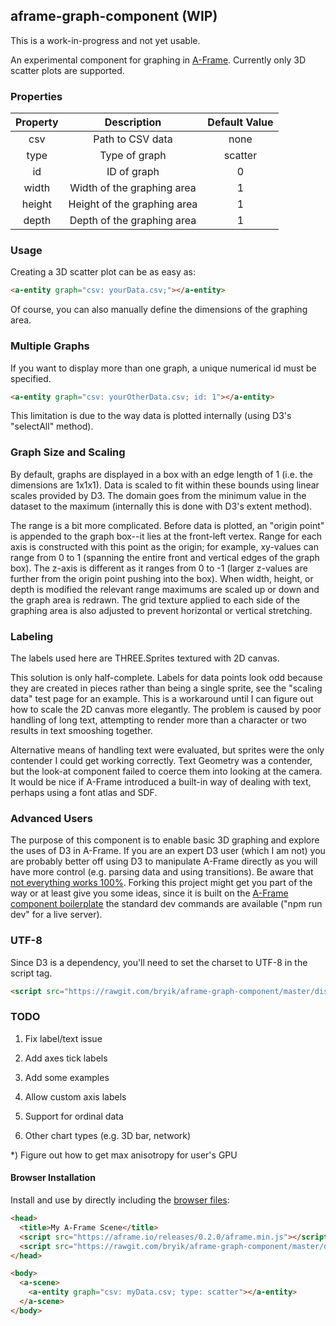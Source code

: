 ## aframe-graph-component (WIP)

This is a work-in-progress and not yet usable.

An experimental component for graphing in [A-Frame](https://aframe.io). Currently only 3D scatter plots are supported.

### Properties

| Property |         Description         | Default Value |
|:--------:|:---------------------------:|:-------------:|
|    csv   |       Path to CSV data      |      none     |
|   type   |        Type of graph        |    scatter    |
|    id    |         ID of graph         |       0       |
|   width  |  Width of the graphing area |       1       |
|  height  | Height of the graphing area |       1       |
|   depth  |  Depth of the graphing area |       1       |

### Usage

Creating a 3D scatter plot can be as easy as:

```html
<a-entity graph="csv: yourData.csv;"></a-entity>
```

Of course, you can also manually define the dimensions of the graphing area.

### Multiple Graphs

If you want to display more than one graph, a unique numerical id must be specified.

```html
<a-entity graph="csv: yourOtherData.csv; id: 1"></a-entity>
```

This limitation is due to the way data is plotted internally (using D3's "selectAll" method).

### Graph Size and Scaling

By default, graphs are displayed in a box with an edge length of 1 (i.e. the dimensions are 1x1x1). Data is scaled to fit within these bounds using linear scales provided by D3. The domain goes from the minimum value in the dataset to the maximum (internally this is done with D3's extent method).

The range is a bit more complicated. Before data is plotted, an "origin point" is appended to the graph box--it lies at the front-left vertex. Range for each axis is constructed with this point as the origin; for example, xy-values can range from 0 to 1 (spanning the entire front and vertical edges of the graph box). The z-axis is different as it ranges from 0 to -1 (larger z-values are further from the origin point pushing into the box). When width, height, or depth is modified the relevant range maximums are scaled up or down and the graph area is redrawn. The grid texture applied to each side of the graphing area is also adjusted to prevent horizontal or vertical stretching.

### Labeling

The labels used here are THREE.Sprites textured with 2D canvas.

This solution is only half-complete. Labels for data points look odd because they are created in pieces rather than being a single sprite, see the "scaling data" test page for an example. This is a workaround until I can figure out how to scale the 2D canvas more elegantly. The problem is caused by poor handling of long text, attempting to render more than a character or two results in text smooshing together.

Alternative means of handling text were evaluated, but sprites were the only contender I could get working correctly. Text Geometry was a contender, but the look-at component failed to coerce them into looking at the camera. It would be nice if A-Frame introduced a built-in way of dealing with text, perhaps using a font atlas and SDF.

### Advanced Users

The purpose of this component is to enable basic 3D graphing and explore the uses of D3 in A-Frame. If you are an expert D3 user (which I am not) you are probably better off using D3 to manipulate A-Frame directly as you will have more control (e.g. parsing data and using transitions). Be aware that [not everything works 100%](http://codepen.io/bryik/pen/ONdyJR). Forking this project might get you part of the way or at least give you some ideas, since it is built on the [A-Frame component boilerplate](https://github.com/ngokevin/aframe-component-boilerplate) the standard dev commands are available ("npm run dev" for a live server).

### UTF-8

Since D3 is a dependency, you'll need to set the charset to UTF-8 in the script tag.

```html
<script src="https://rawgit.com/bryik/aframe-graph-component/master/dist/aframe-graph-component.min.js" charset="utf-8"></script>
```

### TODO

1) Fix label/text issue

2) Add axes tick labels

3) Add some examples

4) Allow custom axis labels

5) Support for ordinal data

6) Other chart types (e.g. 3D bar, network)

*) Figure out how to get max anisotropy for user's GPU

#### Browser Installation

Install and use by directly including the [browser files](dist):

```html
<head>
  <title>My A-Frame Scene</title>
  <script src="https://aframe.io/releases/0.2.0/aframe.min.js"></script>
  <script src="https://rawgit.com/bryik/aframe-graph-component/master/dist/aframe-graph-component.min.js" charset="utf-8"></script>
</head>

<body>
  <a-scene>
    <a-entity graph="csv: myData.csv; type: scatter"></a-entity>
  </a-scene>
</body>
```
